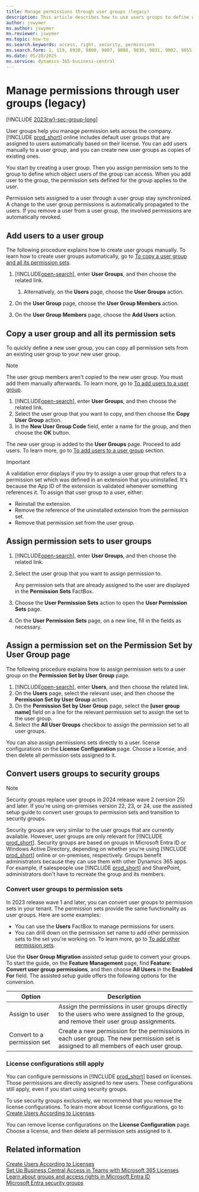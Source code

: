 ```yaml
---
title: Manage permissions through user groups (legacy)
description: This article describes how to use users groups to define user permissions.
author: jswymer
ms.author: jswymer
ms.reviewer: jswymer
ms.topic: how-to
ms.search.keywords: access, right, security, permissions
ms.search.form: 1, 119, 8930, 9800, 9807, 9808, 9830, 9831, 9802, 9855, 9862, 9875_Primary, 9874_Primary, 9873_Primary, 9872_Primary, 9877_Primary, 9869_Primary, 9868_Primary, 9871_Primary
ms.date: 05/28/2025
ms.service: dynamics-365-business-central
---
```


# Manage permissions through user groups (legacy)

[!INCLUDE [2023rw1-sec-group-long](includes/2023rw1-sec-group-long.md)]

User groups help you manage permission sets across the company. [!INCLUDE [prod_short](includes/prod_short.md)] online includes default user groups that are assigned to users automatically based on their license. You can add users manually to a user group, and you can create new user groups as copies of existing ones.  

You start by creating a user group. Then you assign permission sets to the group to define which object users of the group can access. When you add user to the group, the permission sets defined for the group applies to the user.

Permission sets assigned to a user through a user group stay synchronized. A change to the user group permissions is automatically propagated to the users. If you remove a user from a user group, the involved permissions are automatically revoked.

## Add users to a user group

The following procedure explains how to create user groups manually. To learn how to create user groups automatically, go to [To copy a user group and all its permission sets](#copy-a-user-group-and-all-its-permission-sets).

1. [!INCLUDE[open-search](includes/open-search.md)], enter **User Groups**, and then choose the related link.

    1. Alternatively, on the **Users** page, choose the **User Groups** action.
2. On the **User Group** page, choose the **User Group Members** action.
3. On the **User Group Members** page, choose the **Add Users** action.

## Copy a user group and all its permission sets

To quickly define a new user group, you can copy all permission sets from an existing user group to your new user group.

> [!NOTE]
> The user group members aren't copied to the new user group. You must add them manually afterwards. To learn more, go to [To add users to a user group](#add-users-to-a-user-group).

1. [!INCLUDE[open-search](includes/open-search.md)], enter **User Groups**, and then choose the related link.
2. Select the user group that you want to copy, and then choose the **Copy User Group** action.
3. In the **New User Group Code** field, enter a name for the group, and then choose the **OK** button.

The new user group is added to the **User Groups** page. Proceed to add users. To learn more, go to [To add users to a user group](#add-users-to-a-user-group) section.  

> [!IMPORTANT]
> A validation error displays if you try to assign a user group that refers to a permission set which was defined in an extension that you uninstalled. It's because the App ID of the extension is validated whenever something references it. To assign that user group to a user, either:
>
> - Reinstall the extension.
> - Remove the reference of the uninstalled extension from the permission set.
> - Remove that permission set from the user group.

## Assign permission sets to user groups

1. [!INCLUDE[open-search](includes/open-search.md)], enter **User Groups**, and then choose the related link.
2. Select the user group that you want to assign permission to.  

    Any permission sets that are already assigned to the user are displayed in the **Permission Sets** FactBox.
3. Choose the **User Permission Sets** action to open the **User Permission Sets** page.
4. On the **User Permission Sets** page, on a new line, fill in the fields as necessary.

## Assign a permission set on the Permission Set by User Group page

The following procedure explains how to assign permission sets to a user group on the **Permission Set by User Group** page.

1. [!INCLUDE[open-search](includes/open-search.md)], enter **Users**, and then choose the related link.
2. On the **Users** page, select the relevant user, and then choose the **Permission Set by User Group** action.
3. On the **Permission Set by User Group** page, select the **[user group name]** field on a line for the relevant permission set to assign the set to the user group.
4. Select the **All User Groups** checkbox to assign the permission set to all user groups.

You can also assign permissions sets directly to a user.
license configurations on the **License Configuration** page. Choose a license, and then delete all permission sets assigned to it.

## Convert users groups to security groups

> [!NOTE]
> Security groups replace user groups in 2024 release wave 2 (version 25) and later. If you're using on-premises version 22, 23, or 24, use the assisted setup guide to convert user groups to permission sets and transition to security groups.

Security groups are very similar to the user groups that are currently available. However, user groups are only relevant for [!INCLUDE [prod_short](includes/prod_short.md)]. Security groups are based on groups in Microsoft Entra ID or Windows Active Directory, depending on whether you're using [!INCLUDE [prod_short](includes/prod_short.md)] online or on-premises, respectively. Groups benefit administrators because they can use them with other Dynamics 365 apps. For example, if salespeople use [!INCLUDE [prod_short](includes/prod_short.md)] and SharePoint, administrators don't have to recreate the group and its members.

### Convert user groups to permission sets

In 2023 release wave 1 and later, you can convert user groups to permission sets in your tenant. The permission sets provide the same functionality as user groups. Here are some examples:

* You can use the **Users** FactBox to manage permissions for users.
* You can drill down on the permission set name to add other permission sets to the set you're working on. To learn more, go to [To add other permission sets](ui-define-granular-permissions.md#to-add-other-permission-sets).

Use the **User Group Migration** assisted setup guide to convert your groups. To start the guide, on the **Feature Management** page, find **Feature: Convert user group permissions**, and then choose **All Users** in the **Enabled For** field. The assisted setup guide offers the following options for the conversion.

|Option  |Description  |
|---------|---------|
|Assign to user     | Assign the permissions in user groups directly to the users who were assigned to the group, and remove their user group assignments.        |
|Convert to a permission set     | Create a new permission for the permissions in each user group. The new permission set is assigned to all members of each user group.          |

### License configurations still apply

You can configure permissions in [!INCLUDE [prod_short](includes/prod_short.md)] based on licenses. Those permissions are directly assigned to new users. These configurations still apply, even if you start using security groups.

To use security groups exclusively, we recommend that you remove the license configurations. To learn more about license configurations, go to [Create Users According to Licenses](ui-how-users-permissions.md).

You can remove license configurations on the **License Configuration** page. Choose a license, and then delete all permission sets assigned to it.

## Related information

[Create Users According to Licenses](ui-how-users-permissions.md)  
[Set Up Business Central Access in Teams with Microsoft 365 Licenses](admin-access-with-m365-license-setup.md)  
[Learn about groups and access rights in Microsoft Entra ID](/azure/active-directory/fundamentals/concept-learn-about-groups)  
[Microsoft Entra security groups](/windows-server/identity/ad-ds/manage/understand-security-groups)  
